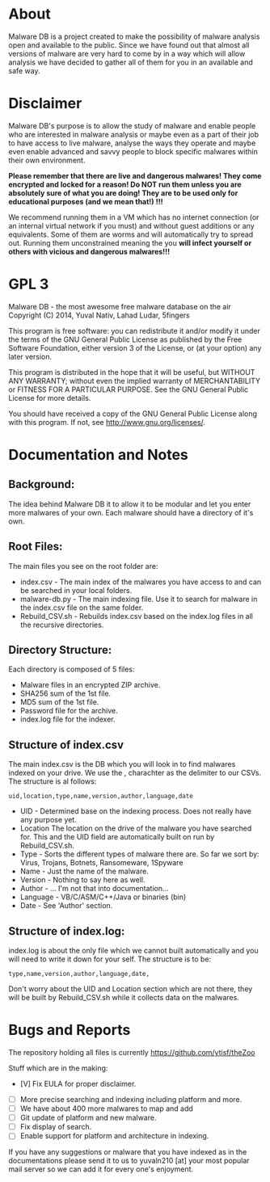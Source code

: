 About
======
Malware DB is a project created to make the possibility of malware analysis open and available to the public. Since we have found out that almost all versions of malware are very hard to come by in a  way which will allow analysis we have decided to gather all of them for you in an available and safe way. 

Disclaimer
==========
Malware DB's purpose is to allow the study of malware and enable people who are interested in malware analysis or maybe even as a part of their job to have access to live malware, analyse the  ways they operate and maybe even enable advanced and savvy  people to block specific malwares within their own environment.

**Please remember that there are live and dangerous malwares! They come encrypted and locked for a reason!  Do NOT run them unless you are absolutely sure of what you are doing! They are to be used only for educational purposes (and we mean that!) !!!**

We recommend running them in a VM which has no internet connection (or an internal virtual network if you must) and without guest additions or any equivalents. Some of them are worms and will automatically try to spread out. Running them unconstrained meaning the you **will infect yourself or others with vicious and dangerous malwares!!!**


GPL 3
======
Malware DB - the most awesome free malware database on the air 
Copyright (C) 2014, Yuval Nativ, Lahad Ludar, 5fingers

This program is free software: you can redistribute it and/or modify
it under the terms of the GNU General Public License as published by
the Free Software Foundation, either version 3 of the License, or
(at your option) any later version.

This program is distributed in the hope that it will be useful,
but WITHOUT ANY WARRANTY; without even the implied warranty of
MERCHANTABILITY or FITNESS FOR A PARTICULAR PURPOSE.  See the
GNU General Public License for more details.

You should have received a copy of the GNU General Public License
along with this program.  If not, see <http://www.gnu.org/licenses/>.


Documentation and Notes
========================

## Background:
The idea behind Malware DB it to allow it to be modular and let you enter more malwares of your own. Each malware should have a directory of it's own. 

## Root Files:
The main files you see on the root folder are:
- index.csv - 	The main index of the malwares you have access to and can be searched in your local folders.
- malware-db.py - 	The main indexing file. Use it to search for malware in the index.csv file on the same folder. 
- Rebuild_CSV.sh -	Rebuilds index.csv based on the index.log files in all the recursive directories. 

## Directory Structure:
Each directory is composed of 5 files:
- Malware files in an encrypted ZIP archive. 
- SHA256 sum of the 1st file. 
- MD5 sum of the 1st file.
- Password file for the archive. 
- index.log file for the indexer. 


## Structure of index.csv
The main index.csv is the DB which you will look in to find malwares indexed on your drive. We use the , charachter as the delimiter to our CSVs. 
The structure is al follows:

	uid,location,type,name,version,author,language,date

- UID 	-	Determined base on the indexing process. Does not really have any purpose yet. 
- Location 	The location on the drive of the malware you have searched for. This and the UID field are automatically built on run by Rebuild_CSV.sh.
- Type	-	Sorts the different types of malware there are. So far we sort by:	Virus, Trojans, Botnets, Ransomeware, 1Spyware
- Name	-	Just the name of the malware.
- Version	-	Nothing to say here as well.
- Author	-	... I'm not that into documentation...
- Language -	VB/C/ASM/C++/Java or binaries (bin)
- Date	-	See 'Author' section. 


## Structure of index.log:
index.log is about the only file which we cannot built automatically and you will need to write it down for your self. 
The structure is to be:

	type,name,version,author,language,date,

Don't worry about the UID and Location section which are not there, they will be built by Rebuild_CSV.sh while it collects data on the malwares. 


Bugs and Reports
================
The repository holding all files is currently 
	https://github.com/ytisf/theZoo

Stuff which are in the making:
- [V] Fix EULA for proper disclaimer.
- [ ] More precise searching and indexing including platform and more.
- [ ] We have about 400 more malwares to map and add
- [ ] Git update of platform and new malware. 
- [ ] Fix display of search.
- [ ] Enable support for platform and architecture in indexing.

If you have any suggestions or malware that you have indexed as in the documentations please send it to us to yuvaln210 [at] your most popular mail server so we can add it for every one's enjoyment. 